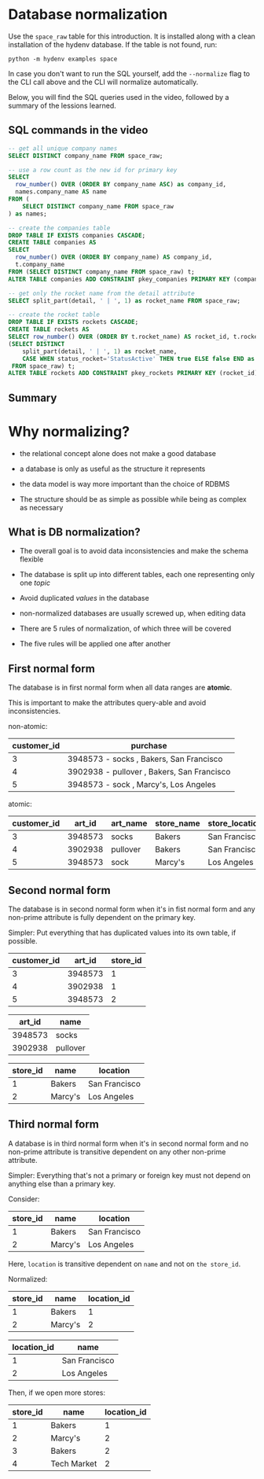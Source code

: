 # Database normalization

Use the `space_raw` table for this introduction. It is installed along with
a clean installation of the hydenv database. If the table is not found, run:

```
python -m hydenv examples space
```

In case you don't want to run the SQL yourself, add the `--normalize` flag to
the CLI call above and the CLI will normalize automatically.

Below, you will find the SQL queries used in the video, followed by a summary of
the lessions learned.


## SQL commands in the video

```SQL
-- get all unique company names
SELECT DISTINCT company_name FROM space_raw;
```

```SQL
-- use a row count as the new id for primary key
SELECT
  row_number() OVER (ORDER BY company_name ASC) as company_id,
  names.company_name AS name
FROM (
    SELECT DISTINCT company_name FROM space_raw
) as names;
```

```SQL
-- create the companies table
DROP TABLE IF EXISTS companies CASCADE;
CREATE TABLE companies AS
SELECT
  row_number() OVER (ORDER BY company_name) AS company_id,
  t.company_name
FROM (SELECT DISTINCT company_name FROM space_raw) t;
ALTER TABLE companies ADD CONSTRAINT pkey_companies PRIMARY KEY (company_id);
```

```SQL
-- get only the rocket name from the detail attribute
SELECT split_part(detail, ' | ', 1) as rocket_name FROM space_raw;
```


```SQL
-- create the rocket table
DROP TABLE IF EXISTS rockets CASCADE;
CREATE TABLE rockets AS
SELECT row_number() OVER (ORDER BY t.rocket_name) AS rocket_id, t.rocket_name, is_active FROM
(SELECT DISTINCT
	split_part(detail, ' | ', 1) as rocket_name,
 	CASE WHEN status_rocket='StatusActive' THEN true ELSE false END as is_active
 FROM space_raw) t;
ALTER TABLE rockets ADD CONSTRAINT pkey_rockets PRIMARY KEY (rocket_id);
```

## Summary

# Why normalizing?

* the relational concept alone does not make a good database

* a database is only as useful as the structure it represents

* the data model is way more important than the choice of RDBMS

* The structure should be as simple as possible while being as complex as necessary

## What is DB normalization?

* The overall goal is to avoid data inconsistencies and make the schema flexible

* The database is split up into different tables, each one representing only
one *topic*

* Avoid duplicated *values* in the database

* non-normalized databases are usually screwed up, when editing data

* There are 5 rules of normalization, of which three will be covered

* The five rules will be applied one after another

## First normal form

The database is in first normal form when all data ranges are **atomic**.

This is important to make the attributes query-able and avoid
inconsistencies.

non-atomic:

| customer_id | purchase |
|----|---------|
| 3  | 3948573 - socks , Bakers, San Francisco |
| 4  | 3902938 - pullover , Bakers, San Francisco |
| 5  | 3948573 - sock , Marcy's, Los Angeles |

atomic:

| customer_id | art_id | art_name | store_name | store_location |
|----|--------|-----|------|-----|
| 3  | 3948573 | socks | Bakers | San Francisco |
| 4  | 3902938 | pullover | Bakers | San Francisco |
| 5  | 3948573 | sock | Marcy's | Los Angeles |


## Second normal form

The database is in second normal form when it's in fist normal form and any non-prime attribute is fully dependent on the primary key.

Simpler: Put everything that has duplicated values into its own table, if possible.

| customer_id | art_id | store_id |
|----|--------|------|
| 3  | 3948573 | 1 |
| 4  | 3902938 | 1 |
| 5  | 3948573 | 2 |

| art_id | name |
|--------|------|
| 3948573 | socks |
| 3902938 | pullover |

| store_id | name | location |
| ---------|------|-------|
| 1 | Bakers | San Francisco |
| 2 | Marcy's | Los Angeles |

## Third normal form

A database is in third normal form when it's in second normal form and no non-prime
attribute is transitive dependent on any other non-prime attribute.

Simpler: Everything that's not a primary or foreign key must not depend on anything else than
a primary key.

Consider:

| store_id | name | location |
| ---------|------|-------|
| 1 | Bakers | San Francisco |
| 2 | Marcy's | Los Angeles |

Here, `location` is transitive dependent on `name` and not on `the store_id`.

Normalized:

| store_id | name | location_id |
| ---------|------|-------|
| 1 | Bakers | 1 |
| 2 | Marcy's | 2 |

| location_id | name |
| ------------| ----|
| 1 | San Francisco |
| 2 | Los Angeles |

Then, if we open more stores:

| store_id | name | location_id |
| ---------|------|-------|
| 1 | Bakers | 1 |
| 2 | Marcy's | 2 |
| 3 | Bakers | 2 |
| 4 | Tech Market | 2 |  
